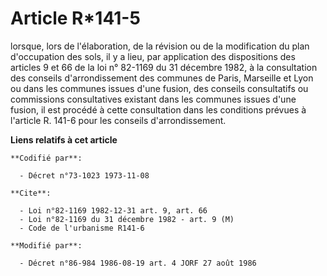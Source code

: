# Article R*141-5

lorsque, lors de l'élaboration, de la révision ou de la modification du plan d'occupation des sols, il y a lieu, par
application des dispositions des articles 9 et 66 de la loi n° 82-1169 du 31 décembre 1982, à la consultation des conseils
d'arrondissement des communes de Paris, Marseille et Lyon ou dans les communes issues d'une fusion, des conseils consultatifs
ou commissions consultatives existant dans les communes issues d'une fusion, il est procédé à cette consultation dans les
conditions prévues à l'article R. 141-6 pour les conseils d'arrondissement.

**Liens relatifs à cet article**

	**Codifié par**:

	  - Décret n°73-1023 1973-11-08

	**Cite**:

	  - Loi n°82-1169 1982-12-31 art. 9, art. 66
	  - Loi n°82-1169 du 31 décembre 1982 - art. 9 (M)
	  - Code de l'urbanisme R141-6

	**Modifié par**:

	  - Décret n°86-984 1986-08-19 art. 4 JORF 27 août 1986
